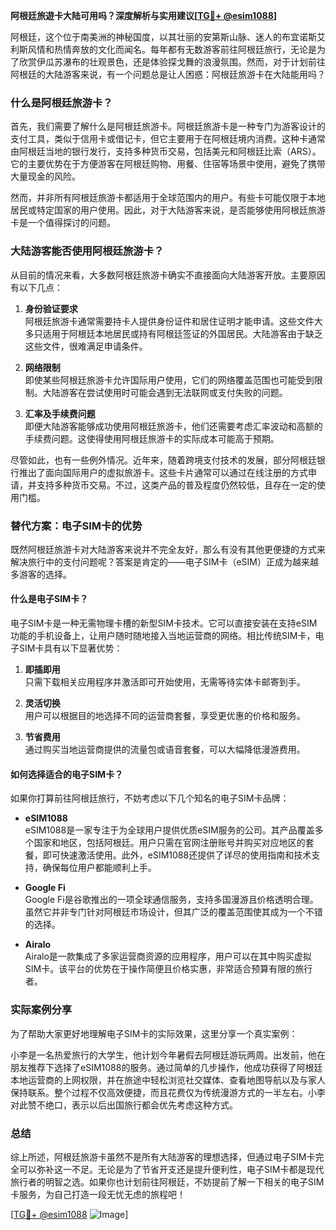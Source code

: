 **阿根廷旅遊卡大陆可用吗？深度解析与实用建议[[TG💪+ @esim1088](https://t.me/s/esim1088)]**

阿根廷，这个位于南美洲的神秘国度，以其壮丽的安第斯山脉、迷人的布宜诺斯艾利斯风情和热情奔放的文化而闻名。每年都有无数游客前往阿根廷旅行，无论是为了欣赏伊瓜苏瀑布的壮观景色，还是体验探戈舞的浪漫氛围。然而，对于计划前往阿根廷的大陆游客来说，有一个问题总是让人困惑：阿根廷旅游卡在大陆能用吗？

### 什么是阿根廷旅游卡？

首先，我们需要了解什么是阿根廷旅游卡。阿根廷旅游卡是一种专门为游客设计的支付工具，类似于信用卡或借记卡，但它主要用于在阿根廷境内消费。这种卡通常由阿根廷当地的银行发行，支持多种货币交易，包括美元和阿根廷比索（ARS）。它的主要优势在于方便游客在阿根廷购物、用餐、住宿等场景中使用，避免了携带大量现金的风险。

然而，并非所有阿根廷旅游卡都适用于全球范围内的用户。有些卡可能仅限于本地居民或特定国家的用户使用。因此，对于大陆游客来说，是否能够使用阿根廷旅游卡是一个值得探讨的问题。

### 大陆游客能否使用阿根廷旅游卡？

从目前的情况来看，大多数阿根廷旅游卡确实不直接面向大陆游客开放。主要原因有以下几点：

1. **身份验证要求**  
   阿根廷旅游卡通常需要持卡人提供身份证件和居住证明才能申请。这些文件大多只适用于阿根廷本地居民或持有阿根廷签证的外国居民。大陆游客由于缺乏这些文件，很难满足申请条件。

2. **网络限制**  
   即使某些阿根廷旅游卡允许国际用户使用，它们的网络覆盖范围也可能受到限制。大陆游客在尝试使用时可能会遇到无法联网或支付失败的问题。

3. **汇率及手续费问题**  
   即便大陆游客能够成功使用阿根廷旅游卡，他们还需要考虑汇率波动和高额的手续费问题。这使得使用阿根廷旅游卡的实际成本可能高于预期。

尽管如此，也有一些例外情况。近年来，随着跨境支付技术的发展，部分阿根廷银行推出了面向国际用户的虚拟旅游卡。这些卡片通常可以通过在线注册的方式申请，并支持多种货币交易。不过，这类产品的普及程度仍然较低，且存在一定的使用门槛。

### 替代方案：电子SIM卡的优势

既然阿根廷旅游卡对大陆游客来说并不完全友好，那么有没有其他更便捷的方式来解决旅行中的支付问题呢？答案是肯定的——电子SIM卡（eSIM）正成为越来越多游客的选择。

#### 什么是电子SIM卡？

电子SIM卡是一种无需物理卡槽的新型SIM卡技术。它可以直接安装在支持eSIM功能的手机设备上，让用户随时随地接入当地运营商的网络。相比传统SIM卡，电子SIM卡具有以下显著优势：

1. **即插即用**  
   只需下载相关应用程序并激活即可开始使用，无需等待实体卡邮寄到手。

2. **灵活切换**  
   用户可以根据目的地选择不同的运营商套餐，享受更优惠的价格和服务。

3. **节省费用**  
   通过购买当地运营商提供的流量包或语音套餐，可以大幅降低漫游费用。

#### 如何选择适合的电子SIM卡？

如果你打算前往阿根廷旅行，不妨考虑以下几个知名的电子SIM卡品牌：

- **eSIM1088**  
  eSIM1088是一家专注于为全球用户提供优质eSIM服务的公司。其产品覆盖多个国家和地区，包括阿根廷。用户只需在官网注册账号并购买对应地区的套餐，即可快速激活使用。此外，eSIM1088还提供了详尽的使用指南和技术支持，确保每位用户都能顺利上手。

- **Google Fi**  
  Google Fi是谷歌推出的一项全球通信服务，支持多国漫游且价格透明合理。虽然它并非专门针对阿根廷市场设计，但其广泛的覆盖范围使其成为一个不错的选择。

- **Airalo**  
  Airalo是一款集成了多家运营商资源的应用程序，用户可以在其中购买虚拟SIM卡。该平台的优势在于操作简便且价格实惠，非常适合预算有限的旅行者。

### 实际案例分享

为了帮助大家更好地理解电子SIM卡的实际效果，这里分享一个真实案例：

小李是一名热爱旅行的大学生，他计划今年暑假去阿根廷游玩两周。出发前，他在朋友推荐下选择了eSIM1088的服务。通过简单的几步操作，他成功获得了阿根廷本地运营商的上网权限，并在旅途中轻松浏览社交媒体、查看地图导航以及与家人保持联系。整个过程不仅高效便捷，而且花费仅为传统漫游方式的一半左右。小李对此赞不绝口，表示以后出国旅行都会优先考虑这种方式。

### 总结

综上所述，阿根廷旅游卡虽然不是所有大陆游客的理想选择，但通过电子SIM卡完全可以弥补这一不足。无论是为了节省开支还是提升便利性，电子SIM卡都是现代旅行者的明智之选。如果你也计划前往阿根廷，不妨提前了解一下相关的电子SIM卡服务，为自己打造一段无忧无虑的旅程吧！

[[TG💪+ @esim1088](https://t.me/s/esim1088) ![Image](https://i.postimg.cc/4NQfJmqS/Snipaste-2025-05-13-00-14-12.png)]